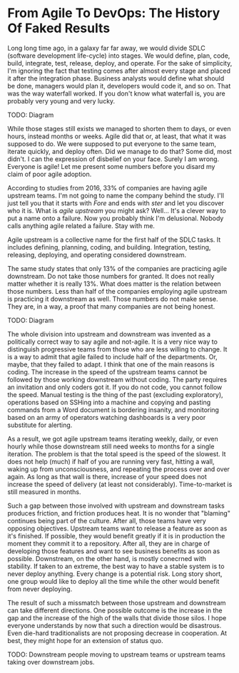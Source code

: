 # From Agile To DevOps: The History Of Faked Results

Long long time ago, in a galaxy far far away, we would divide SDLC (software development life-cycle) into stages. We would define, plan, code, build, integrate, test, release, deploy, and operate. For the sake of simplicity, I'm ignoring the fact that testing comes after almost every stage and placed it after the integration phase. Business analysts would define what should be done, managers would plan it, developers would code it, and so on. That was the way waterfall worked. If you don't know what waterfall is, you are probably very young and very lucky.

TODO: Diagram

While those stages still exists we managed to shorten them to days, or even hours, instead months or weeks. Agile did that or, at least, that what it was supposed to do. We were supposed to put everyone to the same team, iterate quickly, and deploy often. Did we manage to do that? Some did, most didn't. I can the expression of disbelief on your face. Surely I am wrong. Everyone is agile! Let me present some numbers before you disard my claim of poor agile adoption.

According to studies from 2016, 33% of companies are having agile upstream teams. I'm not going to name the company behind the study. I'll just tell you that it starts with *Fore* and ends with *ster* and let you discover who it is. What is *agile upstream* you might ask? Well... It's a clever way to put a name onto a failure. Now you probably think I'm delusional. Nobody calls anything agile related a failure. Stay with me.

Agile upstream is a collective name for the first half of the SDLC tasks. It includes defining, planning, coding, and building. Integration, testing, releasing, deploying, and operating considered downstream.

The same study states that only 13% of the companies are practicing agile downstream. Do not take those numbers for granted. It does not really matter whether it is really 13%. What does matter is the relation between those numbers. Less than half of the companies employing agile upstream is practicing it downstream as well. Those numbers do not make sense. They are, in a way, a proof that many companies are not being honest.

TODO: Diagram

The whole division into upstream and downstream was invented as a politically correct way to say agile and not-agile. It is a very nice way to distinguish progressive teams from those who are less willing to change. It is a way to admit that agile failed to include half of the departments. Or, maybe, that they failed to adapt. I think that one of the main reasons is coding. The increase in the speed of the upstream teams cannot be followed by those working downstream without coding. The party requires an invitation and only coders got it. If you do not code, you cannot follow the speed. Manual testing is the thing of the past (excluding exploratory), operations based on SSHing into a machine and copying and pasting commands from a Word document is bordering insanity, and monitoring based on an army of operators watching dashboards is a very poor substitute for alerting.

As a result, we got agile upstream teams iterating weekly, daily, or even hourly while those downstream still need weeks to months for a single iteration. The problem is that the total speed is the speed of the slowest. It does not help (much) if half of you are running very fast, hitting a wall, waking up from unconsciousness, and repeating the process over and over again. As long as that wall is there, increase of your speed does not increase the speed of delivery (at least not considerably). Time-to-market is still measured in months.

Such a gap between those involved with upstream and downstream tasks produces friction, and friction produces heat. It is no wonder that "blaming" continues being part of the culture. After all, those teams have very opposing objectives. Upstream teams want to release a feature as soon as it's finished. If possible, they would benefit greatly if it is in production the moment they commit it to a repository. After all, they are in charge of developing those features and want to see business benefits as soon as possible. Downstream, on the other hand, is mostly conecrned with stability. If taken to an extreme, the best way to have a stable system is to never deploy anything. Every change is a potential risk. Long story short, one group would like to deploy all the time while the other would benefit from never deploying.

The result of such a missmatch between those upstream and downstream can take different directions. One possible outcome is the increase in the gap and the increase of the high of the walls that divide those silos. I hope everyone understands by now that such a direction would be disastrous. Even die-hard traditionalists are not proposing decrease in cooperation. At best, they might hope for an extension of status quo.

TODO: Downstream people moving to upstream teams or upstream teams taking over downstream jobs.